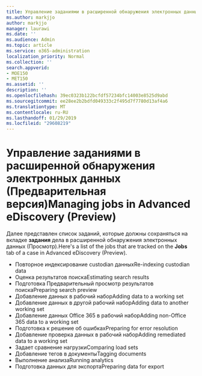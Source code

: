 ```yaml
---
title: Управление заданиями в расширенной обнаружения электронных данных (Предварительная версия)
ms.author: markjjo
author: markjjo
manager: laurawi
ms.date: ''
ms.audience: Admin
ms.topic: article
ms.service: o365-administration
localization_priority: Normal
ms.collection: ''
search.appverid:
- MOE150
- MET150
ms.assetid: ''
description: ''
ms.openlocfilehash: 39ec0323b122bcfdf57234bfc14003e8525d9abd
ms.sourcegitcommit: ee28ee2b2bdfd049333c2f495d7f7780d13af4a6
ms.translationtype: MT
ms.contentlocale: ru-RU
ms.lasthandoff: 01/29/2019
ms.locfileid: "29608219"
---
```

# <a name="managing-jobs-in-advanced-ediscovery-preview"></a><span data-ttu-id="efcf8-102">Управление заданиями в расширенной обнаружения электронных данных (Предварительная версия)</span><span class="sxs-lookup"><span data-stu-id="efcf8-102">Managing jobs in Advanced eDiscovery (Preview)</span></span>

<span data-ttu-id="efcf8-103">Далее представлен список заданий, которые должны сохраняться на вкладке **задания** дела в расширенной обнаружения электронных данных (Просмотр).</span><span class="sxs-lookup"><span data-stu-id="efcf8-103">Here's a list of the jobs that are tracked on the **Jobs** tab of a case in Advanced eDiscovery (Preview).</span></span>

- <span data-ttu-id="efcf8-104">Повторное индексирование custodian данных</span><span class="sxs-lookup"><span data-stu-id="efcf8-104">Re-indexing custodian data</span></span>
- <span data-ttu-id="efcf8-105">Оценка результатов поиска</span><span class="sxs-lookup"><span data-stu-id="efcf8-105">Estimating search results</span></span>
- <span data-ttu-id="efcf8-106">Подготовка Предварительный просмотр результатов поиска</span><span class="sxs-lookup"><span data-stu-id="efcf8-106">Preparing search preview</span></span>
- <span data-ttu-id="efcf8-107">Добавление данных в рабочий набор</span><span class="sxs-lookup"><span data-stu-id="efcf8-107">Adding data to a working set</span></span>
- <span data-ttu-id="efcf8-108">Добавление данных в другой рабочий набор</span><span class="sxs-lookup"><span data-stu-id="efcf8-108">Adding data to another working set</span></span>
- <span data-ttu-id="efcf8-109">Добавление данных Office 365 в рабочий набор</span><span class="sxs-lookup"><span data-stu-id="efcf8-109">Adding non-Office 365 data to a working set</span></span>
- <span data-ttu-id="efcf8-110">Подготовка к решение об ошибках</span><span class="sxs-lookup"><span data-stu-id="efcf8-110">Preparing for error resolution</span></span>
- <span data-ttu-id="efcf8-111">Добавление проверка данных в рабочий набор</span><span class="sxs-lookup"><span data-stu-id="efcf8-111">Adding remediated data to a working set</span></span>
- <span data-ttu-id="efcf8-112">Задает сравнение нагрузки</span><span class="sxs-lookup"><span data-stu-id="efcf8-112">Comparing load sets</span></span>
- <span data-ttu-id="efcf8-113">Добавление тегов в документы</span><span class="sxs-lookup"><span data-stu-id="efcf8-113">Tagging documents</span></span>
- <span data-ttu-id="efcf8-114">Выполнение анализа</span><span class="sxs-lookup"><span data-stu-id="efcf8-114">Running analytics</span></span>
- <span data-ttu-id="efcf8-115">Подготовка данных для экспорта</span><span class="sxs-lookup"><span data-stu-id="efcf8-115">Preparing data for export</span></span>
